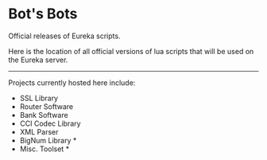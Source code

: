 # Bot's Bots
Official releases of Eureka scripts. 

Here is the location of all official versions of lua scripts that will be used on the Eureka server. 
___
Projects currently hosted here include: 
* SSL Library 
* Router Software 
* Bank Software 
* CCI Codec Library 
* XML Parser 
* BigNum Library \* 
* Misc. Toolset \* 
